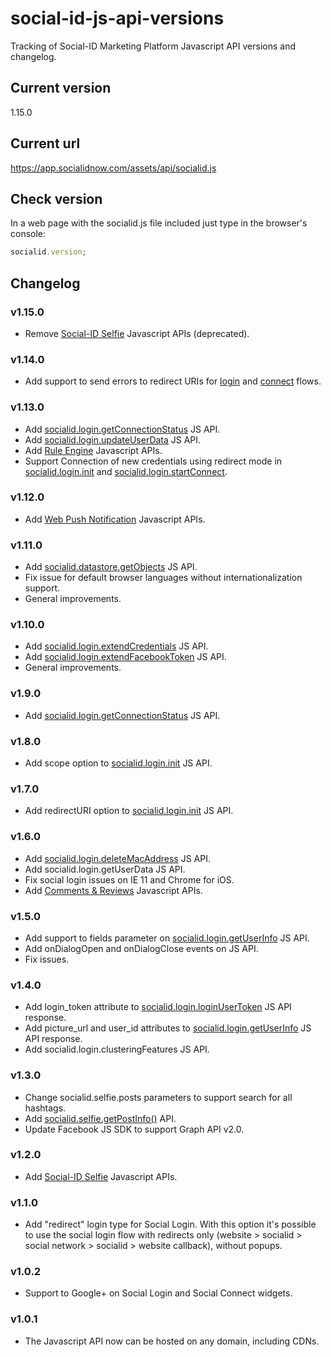 # social-id-js-api-versions

Tracking of Social-ID Marketing Platform Javascript API versions and changelog.

## Current version

  1.15.0

## Current url

  https://app.socialidnow.com/assets/api/socialid.js

## Check version

In a web page with the socialid.js file included just type in the browser's console:

```javascript
socialid.version;
```

## Changelog

### v1.15.0

* Remove [Social-ID Selfie](https://dev.socialidnow.com/index.php?title=Selfie_Javascript_APIs) Javascript APIs (deprecated).

### v1.14.0

* Add support to send errors to redirect URIs for [login](https://dev.socialidnow.com/index.php?title=Socialid.login.startLogin) and [connect](https://dev.socialidnow.com/index.php?title=Socialid.login.startConnect) flows.

### v1.13.0

* Add [socialid.login.getConnectionStatus](https://dev.socialidnow.com/index.php?title=Socialid.login.getConnectionStatus) JS API.
* Add [socialid.login.updateUserData](https://dev.socialidnow.com/index.php?title=Socialid.login.updateUserData) JS API.
* Add [Rule Engine](https://dev.socialidnow.com/index.php?title=Campaign_Engine_Javascript_APIs) Javascript APIs.
* Support Connection of new credentials using redirect mode in [socialid.login.init](https://dev.socialidnow.com/index.php?title=Socialid.login.init) and [socialid.login.startConnect](https://dev.socialidnow.com/index.php?title=Socialid.login.startConnect).

### v1.12.0

* Add [Web Push Notification](https://dev.socialidnow.com/index.php?title=Web_Push_Javascript_APIs) Javascript APIs.

### v1.11.0

* Add [socialid.datastore.getObjects](https://dev.socialidnow.com/index.php?title=Socialid.datastore.getObjects) JS API.
* Fix issue for default browser languages without internationalization support.
* General improvements.

### v1.10.0

* Add [socialid.login.extendCredentials](https://dev.socialidnow.com/index.php?title=Socialid.login.extendCredentials) JS API.
* Add [socialid.login.extendFacebookToken](https://dev.socialidnow.com/index.php?title=Socialid.login.extendFacebookToken) JS API.
* General improvements.

### v1.9.0

* Add [socialid.login.getConnectionStatus](https://dev.socialidnow.com/index.php?title=Socialid.login.getConnectionStatus) JS API.

### v1.8.0

* Add scope option to [socialid.login.init](https://dev.socialidnow.com/index.php?title=Socialid.login.init) JS API.

### v1.7.0

* Add redirectURI option to [socialid.login.init](https://dev.socialidnow.com/index.php?title=Socialid.login.init) JS API.

### v1.6.0

* Add [socialid.login.deleteMacAddress](https://dev.socialidnow.com/index.php?title=Socialid.login.deleteMacAddress) JS API.
* Add socialid.login.getUserData JS API.
* Fix social login issues on IE 11 and Chrome for iOS.
* Add [Comments & Reviews](https://dev.socialidnow.com/index.php?title=Comments_Reviews_Javascript_APIs) Javascript APIs.

### v1.5.0

* Add support to fields parameter on [socialid.login.getUserInfo](https://dev.socialidnow.com/index.php?title=Socialid.login.getUserInfo) JS API.
* Add onDialogOpen and onDialogClose events on JS API.
* Fix issues.

### v1.4.0

* Add login_token attribute to [socialid.login.loginUserToken](https://dev.socialidnow.com/index.php?title=Socialid.login.loginUserToken) JS API response.
* Add picture_url and user_id attributes to [socialid.login.getUserInfo](https://dev.socialidnow.com/index.php?title=Socialid.login.getUserInfo) JS API response.
* Add socialid.login.clusteringFeatures JS API.

### v1.3.0

* Change socialid.selfie.posts parameters to support search for all hashtags.
* Add [socialid.selfie.getPostInfo()](https://dev.socialidnow.com/index.php?title=Socialid.selfie.getPostInfo) API.
* Update Facebook JS SDK to support Graph API v2.0.

### v1.2.0

* Add [Social-ID Selfie](https://dev.socialidnow.com/index.php?title=Selfie_Javascript_APIs) Javascript APIs.

### v1.1.0

* Add "redirect" login type for Social Login. With this option it's possible to use the social login flow with redirects only (website > socialid > social network > socialid > website callback), without popups.

### v1.0.2

* Support to Google+ on Social Login and Social Connect widgets.

### v1.0.1

* The Javascript API now can be hosted on any domain, including CDNs.
